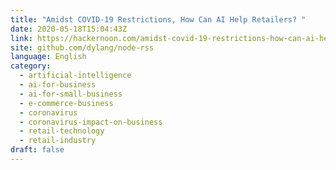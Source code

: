 ```yaml
---
title: "Amidst COVID-19 Restrictions, How Can AI Help Retailers? "
date: 2020-05-18T15:04:43Z
link: https://hackernoon.com/amidst-covid-19-restrictions-how-can-ai-help-retailers-f96p32gm?source=rss&utm_medium=RSS&utm_source=news.12bit.vn
site: github.com/dylang/node-rss
language: English
category:
  - artificial-intelligence
  - ai-for-business
  - ai-for-small-business
  - e-commerce-business
  - coronavirus
  - coronavirus-impact-on-business
  - retail-technology
  - retail-industry
draft: false
---
```

